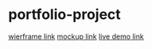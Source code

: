 # portfolio-project
[wierframe link](https://github.com/OsamaDasooky/portfolio-project/blob/main/mockup.png)
[mockup link](https://github.com/OsamaDasooky/portfolio-project/blob/main/mockup.png)
[live demo link](https://osamadasooky.github.io/portfolio-project/)
